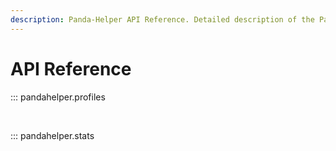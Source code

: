 ```yaml
---
description: Panda-Helper API Reference. Detailed description of the Panda-Helper API.
---
```


# API Reference
::: pandahelper.profiles

<br>

::: pandahelper.stats
